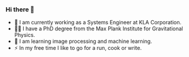 ### Hi there 👋

- 🔭 I am currently working as a Systems Engineer at KLA Corporation.
- 👩‍🔬 I have a PhD degree from the Max Plank Institute for Gravitational Physics.
- 🌱 I am learning image processing and machine learning. 
- :zap: In my free time I like to go for a run, cook or write.
<!--
**A-bisht/A-bisht** is a ✨ _special_ ✨ repository because its `README.md` (this file) appears on your GitHub profile.


